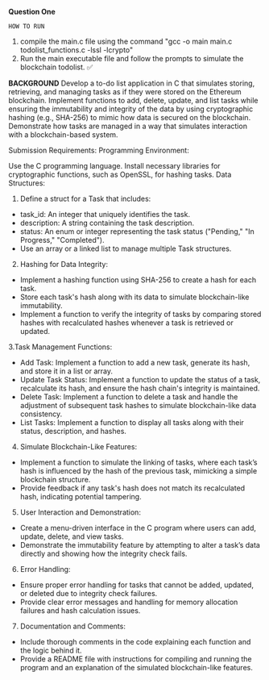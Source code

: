 **Question One**

`HOW TO RUN`
1. compile the main.c file using the command "gcc -o main main.c todolist_functions.c -lssl -lcrypto"
2. Run the main executable file and follow the prompts to simulate the blockchain todolist. ✅

**BACKGROUND**
Develop a to-do list application in C that simulates storing, retrieving, and managing tasks as if they were stored on the Ethereum blockchain. Implement functions to add, delete, update, and list tasks while ensuring the immutability and integrity of the data by using cryptographic hashing (e.g., SHA-256) to mimic how data is secured on the blockchain. Demonstrate how tasks are managed in a way that simulates interaction with a blockchain-based system.

Submission Requirements:
Programming Environment:

Use the C programming language.
Install necessary libraries for cryptographic functions, such as OpenSSL, for hashing tasks.
Data Structures:

1. Define a struct for a Task that includes:
- task_id: An integer that uniquely identifies the task.
- description: A string containing the task description.
- status: An enum or integer representing the task status ("Pending," "In Progress," "Completed").
- Use an array or a linked list to manage multiple Task structures.

2. Hashing for Data Integrity:

- Implement a hashing function using SHA-256 to create a hash for each task.
- Store each task's hash along with its data to simulate blockchain-like immutability.
- Implement a function to verify the integrity of tasks by comparing stored hashes with recalculated hashes whenever a task is retrieved or updated.

3.Task Management Functions:

- Add Task: Implement a function to add a new task, generate its hash, and store it in a list or array.
- Update Task Status: Implement a function to update the status of a task, recalculate its hash, and ensure the hash chain's integrity is maintained.
- Delete Task: Implement a function to delete a task and handle the adjustment of subsequent task hashes to simulate blockchain-like data consistency.
- List Tasks: Implement a function to display all tasks along with their status, description, and hashes.

4. Simulate Blockchain-Like Features:

- Implement a function to simulate the linking of tasks, where each task’s hash is influenced by the hash of the previous task, mimicking a simple blockchain structure.
- Provide feedback if any task's hash does not match its recalculated hash, indicating potential tampering.

5. User Interaction and Demonstration:

- Create a menu-driven interface in the C program where users can add, update, delete, and view tasks.
- Demonstrate the immutability feature by attempting to alter a task’s data directly and showing how the integrity check fails.

6. Error Handling:

- Ensure proper error handling for tasks that cannot be added, updated, or deleted due to integrity check failures.
- Provide clear error messages and handling for memory allocation failures and hash calculation issues.

7. Documentation and Comments:

- Include thorough comments in the code explaining each function and the logic behind it.
- Provide a README file with instructions for compiling and running the program and an explanation of the simulated blockchain-like features.
